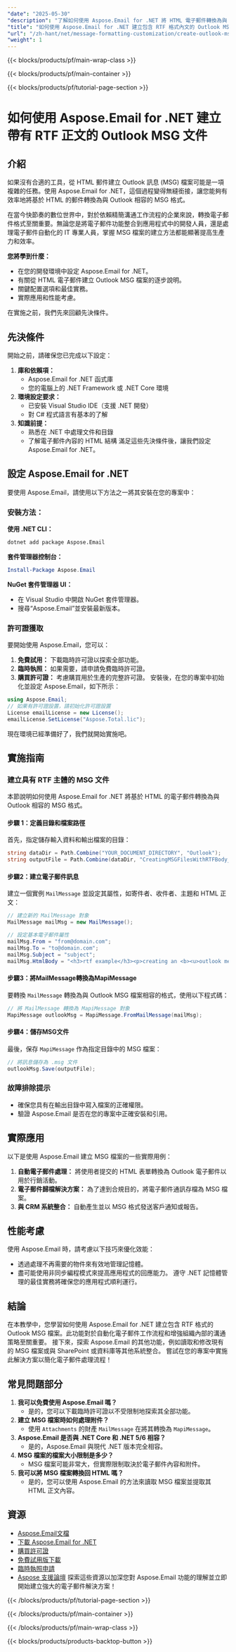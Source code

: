```yaml
---
"date": "2025-05-30"
"description": "了解如何使用 Aspose.Email for .NET 將 HTML 電子郵件轉換為與 Outlook 相容的 MSG 檔案。本指南內容詳盡，包含逐步說明、關鍵配置和最佳實務。"
"title": "如何使用 Aspose.Email for .NET 建立包含 RTF 格式內文的 Outlook MSG 檔案 | 綜合指南"
"url": "/zh-hant/net/message-formatting-customization/create-outlook-msg-files-with-rtf-body-using-aspose-email-for-net/"
"weight": 1
---
```


{{< blocks/products/pf/main-wrap-class >}}

{{< blocks/products/pf/main-container >}}

{{< blocks/products/pf/tutorial-page-section >}}
# 如何使用 Aspose.Email for .NET 建立帶有 RTF 正文的 Outlook MSG 文件
## 介紹
如果沒有合適的工具，從 HTML 郵件建立 Outlook 訊息 (MSG) 檔案可能是一項複雜的任務。使用 Aspose.Email for .NET，這個過程變得無縫銜接，讓您能夠有效率地將基於 HTML 的郵件轉換為與 Outlook 相容的 MSG 格式。

在當今快節奏的數位世界中，對於依賴精簡溝通工作流程的企業來說，轉換電子郵件格式至關重要。無論您是將電子郵件功能整合到應用程式中的開發人員，還是處理電子郵件自動化的 IT 專業人員，掌握 MSG 檔案的建立方法都能顯著提高生產力和效率。

**您將學到什麼：**
- 在您的開發環境中設定 Aspose.Email for .NET。
- 有關從 HTML 電子郵件建立 Outlook MSG 檔案的逐步說明。
- 關鍵配置選項和最佳實務。
- 實際應用和性能考慮。

在實施之前，我們先來回顧先決條件。
## 先決條件
開始之前，請確保您已完成以下設定：
1. **庫和依賴項：**
   - Aspose.Email for .NET 函式庫
   - 您的電腦上的 .NET Framework 或 .NET Core 環境
2. **環境設定要求：**
   - 已安裝 Visual Studio IDE（支援 .NET 開發）
   - 對 C# 程式語言有基本的了解
3. **知識前提：**
   - 熟悉在 .NET 中處理文件和目錄
   - 了解電子郵件內容的 HTML 結構
滿足這些先決條件後，讓我們設定 Aspose.Email for .NET。
## 設定 Aspose.Email for .NET
要使用 Aspose.Email，請使用以下方法之一將其安裝在您的專案中：
### 安裝方法：
**使用 .NET CLI：**
```bash
dotnet add package Aspose.Email
```
**套件管理器控制台：**
```powershell
Install-Package Aspose.Email
```
**NuGet 套件管理器 UI：**
- 在 Visual Studio 中開啟 NuGet 套件管理器。
- 搜尋“Aspose.Email”並安裝最新版本。
### 許可證獲取
要開始使用 Aspose.Email，您可以：
1. **免費試用：** 下載臨時許可證以探索全部功能。
2. **臨時執照：** 如果需要，請申請免費臨時許可證。
3. **購買許可證：** 考慮購買用於生產的完整許可證。
安裝後，在您的專案中初始化並設定 Aspose.Email，如下所示：
```csharp
using Aspose.Email;
// 如果有許可證設置，請初始化許可證設置
License emailLicense = new License();
emailLicense.SetLicense("Aspose.Total.lic");
```
現在環境已經準備好了，我們就開始實施吧。
## 實施指南
### 建立具有 RTF 主體的 MSG 文件
本節說明如何使用 Aspose.Email for .NET 將基於 HTML 的電子郵件轉換為與 Outlook 相容的 MSG 格式。
#### 步驟 1：定義目錄和檔案路徑
首先，指定儲存輸入資料和輸出檔案的目錄：
```csharp
string dataDir = Path.Combine("YOUR_DOCUMENT_DIRECTORY", "Outlook");
string outputFile = Path.Combine(dataDir, "CreatingMSGFilesWithRTFBody_out.msg");
```
#### 步驟2：建立電子郵件訊息
建立一個實例 `MailMessage` 並設定其屬性，如寄件者、收件者、主題和 HTML 正文：
```csharp
// 建立新的 MailMessage 對象
MailMessage mailMsg = new MailMessage();

// 設定基本電子郵件屬性
mailMsg.From = "from@domain.com";
mailMsg.To = "to@domain.com";
mailMsg.Subject = "subject";
mailMsg.HtmlBody = "<h3>rtf example</h3><p>creating an <b><u>outlook message (msg)</u></b> file using Aspose.Email.</p>";
```
#### 步驟3：將MailMessage轉換為MapiMessage
要轉換 `MailMessage` 轉換為與 Outlook MSG 檔案相容的格式，使用以下程式碼：
```csharp
// 將 MailMessage 轉換為 MapiMessage 對象
MapiMessage outlookMsg = MapiMessage.FromMailMessage(mailMsg);
```
#### 步驟4：儲存MSG文件
最後，保存 `MapiMessage` 作為指定目錄中的 MSG 檔案：
```csharp
// 將訊息儲存為 .msg 文件
outlookMsg.Save(outputFile);
```
### 故障排除提示
- 確保您具有在輸出目錄中寫入檔案的正確權限。
- 驗證 Aspose.Email 是否在您的專案中正確安裝和引用。
## 實際應用
以下是使用 Aspose.Email 建立 MSG 檔案的一些實際用例：
1. **自動電子郵件處理：** 將使用者提交的 HTML 表單轉換為 Outlook 電子郵件以用於行銷活動。
2. **電子郵件歸檔解決方案：** 為了達到合規目的，將電子郵件通訊存檔為 MSG 檔案。
3. **與 CRM 系統整合：** 自動產生並以 MSG 格式發送客戶通知或報告。
## 性能考慮
使用 Aspose.Email 時，請考慮以下技巧來優化效能：
- 透過處理不再需要的物件來有效地管理記憶體。
- 盡可能使用非同步編程模式來提高應用程式的回應能力。
遵守 .NET 記憶體管理的最佳實務將確保您的應用程式順利運行。
## 結論
在本教學中，您學習如何使用 Aspose.Email for .NET 建立包含 RTF 格式的 Outlook MSG 檔案。此功能對於自動化電子郵件工作流程和增強組織內部的溝通策略至關重要。
接下來，探索 Aspose.Email 的其他功能，例如讀取和修改現有的 MSG 檔案或與 SharePoint 或資料庫等其他系統整合。
嘗試在您的專案中實施此解決方案以簡化電子郵件處理流程！
## 常見問題部分
1. **我可以免費使用 Aspose.Email 嗎？**
   - 是的，您可以下載臨時許可證以不受限制地探索其全部功能。
2. **建立 MSG 檔案時如何處理附件？**
   - 使用 `Attachments` 的財產 `MailMessage` 在將其轉換為 `MapiMessage`。
3. **Aspose.Email 是否與 .NET Core 和 .NET 5/6 相容？**
   - 是的，Aspose.Email 與現代 .NET 版本完全相容。
4. **MSG 檔案的檔案大小限制是多少？**
   - MSG 檔案可能非常大，但實際限制取決於電子郵件內容和附件。
5. **我可以將 MSG 檔案轉換回 HTML 嗎？**
   - 是的，您可以使用 Aspose.Email 的方法來讀取 MSG 檔案並提取其 HTML 正文內容。
## 資源
- [Aspose.Email文檔](https://reference.aspose.com/email/net/)
- [下載 Aspose.Email for .NET](https://releases.aspose.com/email/net/)
- [購買許可證](https://purchase.aspose.com/buy)
- [免費試用版下載](https://releases.aspose.com/email/net/)
- [臨時執照申請](https://purchase.aspose.com/temporary-license/)
- [Aspose 支援論壇](https://forum.aspose.com/c/email/10)
探索這些資源以加深您對 Aspose.Email 功能的理解並立即開始建立強大的電子郵件解決方案！

{{< /blocks/products/pf/tutorial-page-section >}}

{{< /blocks/products/pf/main-container >}}

{{< /blocks/products/pf/main-wrap-class >}}

{{< blocks/products/products-backtop-button >}}